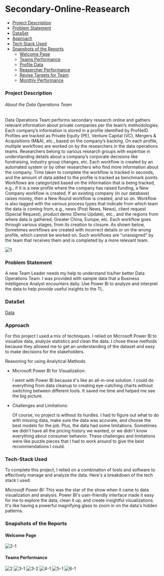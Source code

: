 # Secondary-Online-Reasearch

- [Project Description](#project-description)
- [Problem Statement](#problem-statement)
- [DataSet](#dataset)
- [Approach](#approach)
- [Tech Stack Used](#tech-stack-used)
- [Snapshots of the Reports](#snapshots-of-the-reports)
    - [Welcome Page](#welcome-page)
    - [Teams Performance](#teams-performance)
    - [Profile Data](profile-data)
    - [Reasercher Performance](reasercher-performance)
    - [Revise Targets for Team](revise-targets-for-team)
    - [Monthly Performance](monthly-performance)



### Project Description
###### About the Data Operations Team
<p>Data Operations Team performs secondary research online and gathers relevant information about private companies per the team’s methodologies. Each company’s information is stored in a profile identified by ProfileID. Profiles are tracked as Private Equity (PE), Venture Capital (VC), Mergers & Acquisitions (M&A), etc., based on the company’s backing. On each profile, multiple workflows are worked on by the researchers in the data operations teams. Researchers belong to various research groups with expertise in understanding details about a company’s corporate decisions like fundraising, industry group changes, etc. Each workflow is created by an automated system or by other researchers who find more information about the company. Time taken to complete the workflow is tracked in seconds, and the amount of data added to the profile is tracked as benchmark points. Workflows are categorized based on the information that is being tracked, e.g., if it is a new profile where the company has raised funding, a New Company workflow is created. If an existing company (in our database) raises money, then a New Round workflow is created, and so on. Workflow is also tagged with the various process types that indicate from which team the data is coming from, e.g., news (Post News, News), client request (Special Request), product demo (Demo Update), etc., and the regions from where data is gathered, Greater China, Europe, etc. Each workflow goes through various stages, from its creation to closure. As shown below, Sometimes workflows are created with incorrect details or on the wrong profile, which cannot be worked on. Such workflows are “unassigned” by the team that receives them and is completed by a more relevant team.</p>

![1](https://github.com/SushmaRaasi/Secondary-Online-Reasearch/assets/79751402/52f97574-33ae-4000-849e-bc5ecbb08d21)

### Problem Statement
<p>A new Team Leader needs my help to understand his/her better Data Operations Team. I was provided with sample data that a Business Intelligence Analyst encounters daily. Use Power Bi to analyze and interpret the data to help provide useful insights to the TL.</p>

### DataSet
[Data](https://drive.google.com/file/d/1afSMYCuGOzYVcsHRGvwfGfnxZ-T2V9aZ/view?usp=sharing)

### Approach
<p>For this project I used a mix of techniques. I relied on Microsoft Power BI to visualize data, analyze statistics and clean the data. I chose these methods because they allowed me to get an understanding of the dataset and easy to make decisions for the stakeholders.
</p>
<p>Reasoning for using Analytical Methods
</p>
<ul>
  <li>Microsoft Power BI for Visualization:</li>
  <p>I went with Power BI because it's like an all-in-one solution. I could do everything from data cleanup to creating eye-catching charts without switching between different tools. It saved me time and helped me see the big picture.
</p>
  <li>Challenges and Limitations:</li>
  <p>Of course, no project is without its hurdles. I had to figure out what to do with missing data, make sure the data was accurate, and choose the best models for the job. Plus, the data had some limitations. Sometimes we didn't have all the pricing history we wanted, or we didn't know everything about consumer behavior. These challenges and limitations were like puzzle pieces that I had to work around to give the best recommendations I could.</p>
</ul>

### Tech-Stack Used
<p>To complete this project, I relied on a combination of tools and software to effectively manage and analyze the data. Here's a breakdown of the tech stack I used:
</p>
<p><i>Microsoft Power BI:</i> This was the star of the show when it came to data visualization and analysis. Power BI's user-friendly interface made it easy for me to explore the data, clean it up, and create insightful visualizations. It's like having a powerful magnifying glass to zoom in on the data's hidden patterns.
</p>

### Snapshots of the Reports
#### Welcome Page
![2-1](https://github.com/SushmaRaasi/Secondary-Online-Reasearch/assets/79751402/c7bddf04-450e-4a90-9158-f322bd40fd97)
#### Teams Performance
![2](https://github.com/SushmaRaasi/Secondary-Online-Reasearch/assets/79751402/05ab234c-ca11-4c99-8141-fba5097e5363)
![3-1](https://github.com/SushmaRaasi/Secondary-Online-Reasearch/assets/79751402/1ef224d3-041d-448c-bb4d-7fa50b5aea21)
![3-2](https://github.com/SushmaRaasi/Secondary-Online-Reasearch/assets/79751402/a3011fce-4551-428b-9b4b-65a72a574ba4)
![4-1](https://github.com/SushmaRaasi/Secondary-Online-Reasearch/assets/79751402/a32cb14f-d665-485c-9a5c-c48fd60d08ca)
![5-1](https://github.com/SushmaRaasi/Secondary-Online-Reasearch/assets/79751402/89fa249a-21ae-4534-ad81-11487ce4afcd)
![6-1](https://github.com/SushmaRaasi/Secondary-Online-Reasearch/assets/79751402/97d09899-ac50-4fa2-a7ef-7dd4f1dcfb1b)








